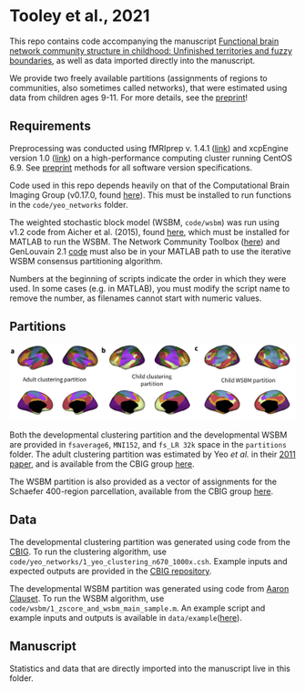 
# Tooley et al., 2021

This repo contains code accompanying the manuscript [Functional brain network community structure in childhood: Unfinished territories and fuzzy boundaries](https://www.biorxiv.org/content/10.1101/2021.01.21.427677v1), as well as data imported directly into the manuscript.

We provide two freely available partitions (assignments of regions to communities, also sometimes called networks), that were estimated using data from children ages 9-11. For more details, see the [preprint](https://www.biorxiv.org/content/10.1101/2021.01.21.427677v1)!


## Requirements

Preprocessing was conducted using fMRIprep v. 1.4.1 ([link](https://fmriprep.org/en/stable/)) and xcpEngine version 1.0 ([link](https://xcpengine.readthedocs.io/)) on a high-performance computing cluster running CentOS 6.9. See [preprint](https://www.biorxiv.org/content/10.1101/2021.01.21.427677v1) methods for all software version specifications.

Code used in this repo depends heavily on that of the Computational Brain Imaging Group (v0.17.0, found [here](https://github.com/ThomasYeoLab/CBIG)). This must be installed to run functions in the `code/yeo_networks` folder.

The weighted stochastic block model (WSBM, `code/wsbm`) was run using v1.2 code from Aicher et al. (2015), found [here](https://aaronclauset.github.io/wsbm/), which must be installed for MATLAB to run the WSBM. The Network Community Toolbox ([here](http://commdetect.weebly.com/)) and GenLouvain 2.1 [code](http://netwiki.amath.unc.edu/GenLouvain/GenLouvain) must also be in your MATLAB path to use the iterative WSBM consensus partitioning algorithm.

Numbers at the beginning of scripts indicate the order in which they were used. In some cases (e.g. in MATLAB), you must modify the script name to remove the number, as filenames cannot start with numeric values.

## Partitions

![image](cover_fig.png)

Both the developmental clustering partition and the developmental WSBM are provided in `fsaverage6`, `MNI152`, and `fs_LR 32k` space in the `partitions` folder. The adult clustering partition was estimated by Yeo _et al._ in their [2011 paper](https://www.ncbi.nlm.nih.gov/pmc/articles/PMC3174820/), and is available from the CBIG group [here](https://github.com/ThomasYeoLab/CBIG/tree/master/stable_projects/brain_parcellation/Yeo2011_fcMRI_clustering).

The WSBM partition is also provided as a vector of assignments for the Schaefer 400-region parcellation, available from the CBIG group [here](https://github.com/ThomasYeoLab/CBIG/tree/master/stable_projects/brain_parcellation/Schaefer2018_LocalGlobal).

## Data

The developmental clustering partition was generated using code from the [CBIG](https://github.com/ThomasYeoLab/CBIG/tree/master/stable_projects/brain_parcellation/Yeo2011_fcMRI_clustering). To run the clustering algorithm, use `code/yeo_networks/1_yeo_clustering_n670_1000x.csh`. Example inputs and expected outputs are provided in the [CBIG repository](https://github.com/ThomasYeoLab/CBIG/tree/master/stable_projects/brain_parcellation/Yeo2011_fcMRI_clustering/examples).

The developmental WSBM partition was generated using code from [Aaron Clauset](https://aaronclauset.github.io/wsbm/). To run the WSBM algorithm, use `code/wsbm/1_zscore_and_wsbm_main_sample.m`. An example script and example inputs and outputs is available in `data/example`([here](https://github.com/utooley/Tooley_2021_child_functional_comms/tree/master/data/example)).

## Manuscript

Statistics and data that are directly imported into the manuscript live in this folder.
